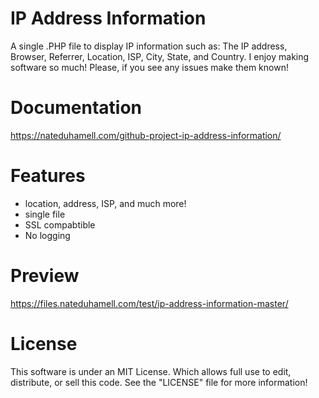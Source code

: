 IP Address Information
====================================

A single .PHP file to display IP information such as: The IP address, Browser, Referrer, Location, ISP, 
City, State, and Country. I enjoy making software so much! Please, if you see any issues make them 
known! 

Documentation
==============
https://nateduhamell.com/github-project-ip-address-information/

Features
===============
* location, address, ISP, and much more!
* single file
* SSL compabtible
* No logging

Preview
========
https://files.nateduhamell.com/test/ip-address-information-master/

License
==========
This software is under an MIT License. Which allows full use to edit, distribute, or sell this code.
See the "LICENSE" file for more information!

